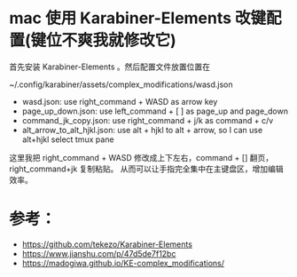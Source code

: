 # mac 使用 Karabiner-Elements  改键配置(键位不爽我就修改它)

首先安装 Karabiner-Elements 。然后配置文件放置位置在

~/.config/karabiner/assets/complex_modifications/wasd.json

- wasd.json: use right_command + WASD as arrow key
- page_up_down.json: use left_command + [ ] as page_up and page_down
- command_jk_copy.json: use right_command + j/k as command + c/v
- alt_arrow_to_alt_hjkl.json: use alt + hjkl to alt + arrow, so I can use alt+hjkl select tmux pane

这里我把 right_command + WASD 修改成上下左右，command + [] 翻页， right_command+jk 复制粘贴。
从而可以让手指完全集中在主键盘区，增加编辑效率。

# 参考：

- https://github.com/tekezo/Karabiner-Elements
- https://www.jianshu.com/p/47d5de7f12bc
- https://madogiwa.github.io/KE-complex_modifications/

